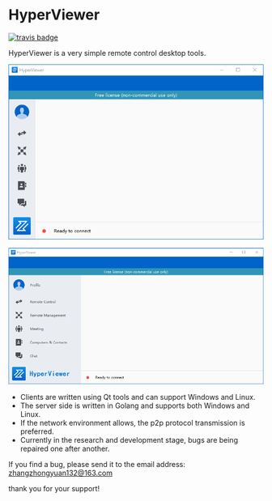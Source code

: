 # HyperViewer

[![travis badge](https://travis-ci.org/go4org/go4.svg?branch=master)](https://github.com/PublicGiter "HyperViewer")

HyperViewer is a very simple remote control desktop tools.

![HyperViewer](image/v1.0.0.1.png)

![HyperViewer](image/v1.0.0.2.png)


- Clients are written using Qt tools and can support Windows and Linux.
- The server side is written in Golang and supports both Windows and Linux.
- If the network environment allows, the p2p protocol transmission is preferred.
- Currently in the research and development stage, bugs are being repaired one after another.



If you find a bug, please send it to the email address: zhangzhongyuan132@163.com


thank you for your support!
